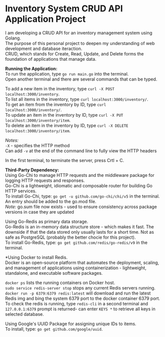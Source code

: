 # Inventory System CRUD API Application Project
I am developing a CRUD API for an inventory management system using Golang. </br>
The purpose of this personal project to deepen my understanding of web development and database iteraction. </br>
CRUD, which stands for Create, Read, Update, and Delete forms the foundation of applications that manage data. </br>

**Running the Application:** </br>
To run the application, type ```go run main.go``` into the terminal. </br>
Open another terminal and there are several commands that can be typed. </br>

To add a new item in the inventory, type ```curl -X POST localhost:3000/inventory```. </br>
To list all items in the inventory, type ```curl localhost:3000/inventory/```. </br>
To get an item from the inventory by ID, type ```curl localhost:3000/inventory/```. </br>
To update an item in the inventory by ID, type ```curl -X PUT localhost:3000/inventory/item```. </br>
To delete an item in the inventory by ID, type ```curl -X DELETE localhost:3000/inventory/item```. </br>

*Notes:* </br>
```-X``` - specifies the HTTP method </br>
Can add ```-v``` at the end of the command line to fully view the HTTP headers </br>

In the first terminal, to terminate the server, press Crtl + C. </br>

**Third-Party Dependency:** </br>
Using Go-Chi to manage HTTP requests and the middleware package for logging HTTP requests and responses.</br>
Go-Chi is a lightweight, idiomatic and composable router for building Go HTTP services. </br>
To install Go-Chi, type: ```go get -u github.com/go-chi/chi/v5``` in the terminal. An entry should be added to the go.mod file. </br>
*Note:* go.sum file now exists - used to ensure consistency across package versions in case they are updated </br>

Using Go-Redis as primary data storage. </br>
Go-Redis is an in-memory data structure store - which makes it fast. The downside if that the data stored only usually lasts for a short time. Not as safe as PostgreSQL (probably the better chocie for this project). </br>
To install Go-Redis, type: ```go get github.com/redis/go-redis/v9``` in the terminal. </br>

*Using Docker to install Redis. </br>
Docker is an open-source platform that automates the deployment, scaling, and management of applications using containerization - lightweight, standalone, and executable software packages. </br>

```docker ps``` lists the running containers on Docker host. </br>
```sudo service redis-server stop``` stops any current Redis servers running. </br>
```docker run -p 6379:6379 redis:latest``` will download and run the latest Redis img and bing the system 6379 port to the docker container 6379 port. To check the redis is running, type ```redis-cli``` in a second terminal and ```127.0.0.1:6379``` prompt is returned- can enter ```KEYS *``` to retrieve all keys in selected database. </br>

Using Google's UUID Package for assigning unique IDs to items. <br>
To install, type: ```go get github.com/google/uuid```.